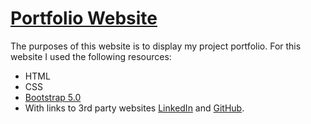 # [Portfolio Website](https://tollesonpdx.github.io)

The purposes of this website is to display my project portfolio.
For this website I used the following resources:

- HTML
- CSS
- [Bootstrap 5.0](https://getbootstrap.com/docs/5.0/)
- With links to 3rd party websites [LinkedIn](www.linkedin.com) and [GitHub](www.github.com).
